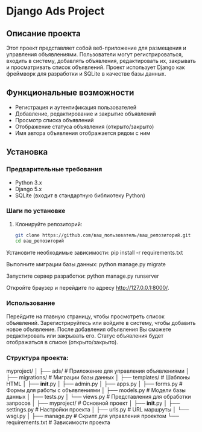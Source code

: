 # Django Ads Project

## Описание проекта

Этот проект представляет собой веб-приложение для размещения и управления объявлениями. Пользователи могут регистрироваться, входить в систему, добавлять объявления, редактировать их, закрывать и просматривать список объявлений. Проект использует Django как фреймворк для разработки и SQLite в качестве базы данных.

## Функциональные возможности

- Регистрация и аутентификация пользователей
- Добавление, редактирование и закрытие объявлений
- Просмотр списка объявлений
- Отображение статуса объявления (открыто/закрыто)
- Имя автора объявления отображается рядом с ним

## Установка

### Предварительные требования

- Python 3.x
- Django 5.x
- SQLite (входит в стандартную библиотеку Python)

### Шаги по установке

1. Клонируйте репозиторий:
   ```bash
   git clone https://github.com/ваш_пользователь/ваш_репозиторий.git
   cd ваш_репозиторий
Установите необходимые зависимости:
pip install -r requirements.txt


Выполните миграции базы данных:
python manage.py migrate


Запустите сервер разработки:
python manage.py runserver


Откройте браузер и перейдите по адресу http://127.0.0.1:8000/.

### Использование
Перейдите на главную страницу, чтобы просмотреть список объявлений.
Зарегистрируйтесь или войдите в систему, чтобы добавить новое объявление.
После добавления объявления Вы сможете редактировать или закрывать его.
Статус объявления будет отображаться в списке (открыто/закрыто).

### Структура проекта:
myproject/
│
├── ads/                  # Приложение для управления объявлениями
│   ├── migrations/       # Миграции базы данных
│   ├── templates/        # Шаблоны HTML
│   ├── __init__.py
│   ├── admin.py
│   ├── apps.py
│   ├── forms.py          # Формы для работы с объявлениями
│   ├── models.py         # Модели базы данных
│   ├── tests.py
│   └── views.py          # Представления для обработки запросов
│
├── myproject/            # Основной проект
│   ├── __init__.py
│   ├── settings.py       # Настройки проекта
│   ├── urls.py           # URL маршруты
│   └── wsgi.py
│
├── manage.py             # Скрипт для управления проектом
└── requirements.txt      # Зависимости проекта

